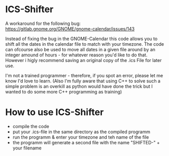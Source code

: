 # ICS-Shifter
A workaround for the following bug: https://gitlab.gnome.org/GNOME/gnome-calendar/issues/143

Instead of fixing the bug in the GNOME-Calendar this code allows you to shift all the dates in the calendar file to match with your timezone.
The code can ofcourse also be used to move all dates in a given file around by an integer amound of hours - for whatever reason you'd like to do that.
However i higly recommend saving an original copy of the .ics File for later use.

I'm not a trained programmer - therefore, if you spot an error, please let me know I'd love to learn. (Also I'm fully aware that using C++ to solve such a simple problem is an overkill as python would have done the trick but I wanted to do some more C++ programming as training)

# How to use ICS-Shifter
- compile the code
- put your .ics-file in the same directory as the compiled programm
- run the programm & enter your timezone and teh name of the file
- the programm will generate a second file with the name "SHIFTED-" + your filename
